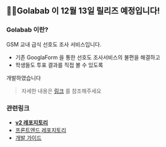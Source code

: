 ## 🎉🎉Golabab 이 12월 13일 릴리즈 예정입니다!
### Golabab 이란?
GSM 교내 급식 선호도 조사 서비스입니다.
- 기존 GooglaForm 을 통한 선호도 조사서비스의 불편을 해결하고
- 학생들도 투표 결과를 직접 볼 수 있도록 

개발하였습니다

> 자세한 내용은 [링크](https://woozy-nut-6be.notion.site/a9897aed1a344b53b0bef9dc55eb54d3) 를 참조해주세요


### 관련링크
- **[v2 레포지토리](https://github.com/key-del-jeeinho/golabab-v2-account-server)**
- [프론트엔드 레포지토리](https://github.com/sunwoo0706/Golabab-Page)
- [개발 가이드](https://woozy-nut-6be.notion.site/93e58a156bcc43e0a5b34025e31146d2)

